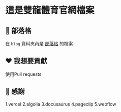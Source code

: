 # 這是雙龍體育官網檔案
## 📝 部落格

在 `blog` 資料夾內是 [部落格](https://www.ssangyongsports.org/blog/) 的檔案

## ❤️ 我想要貢獻
使用Pull requests

## 🙏 感謝
1.vercel
2.algolia
3.docusaurus
4.pageclip
5.webflow

